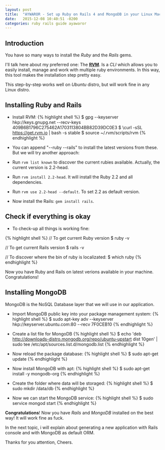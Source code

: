 ```yaml
---
layout: post
title:  "AYWAROR - Set up Ruby on Rails 4 and MongoDB in your Linux Machine"
date:   2015-12-08 10:40:51 -0200
categories: ruby rails guide ayawaror
---
```

## Introduction

You have so many ways to install the *Ruby* and the *Rails* gems.

I'll talk here about my preferred one: The **[RVM](http://rvm.io/)**. Is a *CLI* which allows you to easily install, manage and work with multiple ruby environments. In this way, this tool makes the installation step pretty easy.

This step-by-step works well on *Ubuntu* distro, but will work fine in any Linux distro.

## Installing Ruby and Rails

* Install RVM:
{% highlight shell %}
$ gpg --keyserver hkp://keys.gnupg.net --recv-keys 409B6B1796C275462A1703113804BB82D39DC0E3
$ \curl -sSL https://get.rvm.io | bash -s stable
$ source ~/.rvm/scripts/rvm
{% endhighlight %}

* You can append "--ruby --rails" to install the latest versions from these. But we will try another approach:

* Run `rvm list known` to discover the current rubies available. Actually, the current version is 2.2-head.

* Run `rvm install 2.2-head`. It will install the Ruby 2.2 and all dependencies.

* Run `rvm use 2.2-head --default`. To set 2.2 as default version.

* Now install the Rails: `gem install rails`.

## Check if everything is okay
* To check-up all things is working fine:

{% highlight shell %}
// To get current Ruby version
$ ruby -v

// To get current Rails version
$ rails -v

// To discover where the bin of ruby is localizated:
$ which ruby
{% endhighlight %}

Now you have Ruby and Rails on latest verions available in your machine. Congratulations!

## Installing MongoDB

MongoDB is the NoSQL Database layer that we will use in our application.

* Import MongoDB public key into your package management system:
{% highlight shell %}
$ sudo apt-key adv --keyserver hkp://keyserver.ubuntu.com:80 --recv 7F0CEB10
{% endhighlight %}

* Create a list file for MongoDB
{% highlight shell %}
$ echo 'deb http://downloads-distro.mongodb.org/repo/ubuntu-upstart dist 10gen' | sudo tee /etc/apt/sources.list.d/mongodb.list
{% endhighlight %}

* Now reload the package database:
{% highlight shell %}
$ sudo apt-get update
{% endhighlight %}

* Now install MongoDB with apt:
{% highlight shell %}
$ sudo apt-get install -y mongodb-org
{% endhighlight %}

* Create the folder where data will be storaged:
{% highlight shell %}
$ sudo mkdir /data/db
{% endhighlight %}

* Now we can start the MongoDB service:
{% highlight shell %}
$ sudo service mongod start
{% endhighlight %}

**Congratulations**! Now you have *Rails* and *MongoDB* installed on the best way! It will work fine as fuck.

In the next topic, i will explain about generating a new application with Rails console and with MongoDB as default ORM.

Thanks for you attention,
Cheers.